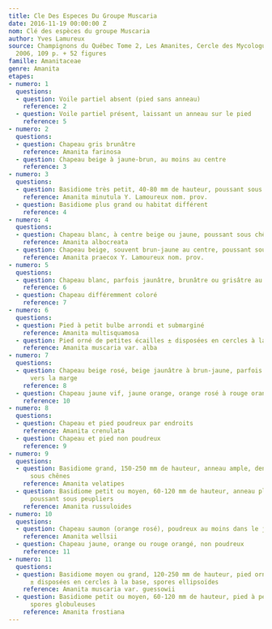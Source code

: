 ```yaml
---
title: Cle Des Especes Du Groupe Muscaria
date: 2016-11-19 00:00:00 Z
nom: Clé des espèces du groupe Muscaria
author: Yves Lamureux
source: Champignons du Québec Tome 2, Les Amanites, Cercle des Mycologues de Montréal,
  2006, 109 p. + 52 figures
famille: Amanitaceae
genre: Amanita
etapes:
- numero: 1
  questions:
  - question: Voile partiel absent (pied sans anneau)
    reference: 2
  - question: Voile partiel présent, laissant un anneau sur le pied
    reference: 5
- numero: 2
  questions:
  - question: Chapeau gris brunâtre
    reference: Amanita farinosa
  - question: Chapeau beige à jaune-brun, au moins au centre
    reference: 3
- numero: 3
  questions:
  - question: Basidiome très petit, 40-80 mm de hauteur, poussant sous chênes
    reference: Amanita minutula Y. Lamoureux nom. prov.
  - question: Basidiome plus grand ou habitat différent
    reference: 4
- numero: 4
  questions:
  - question: Chapeau blanc, à centre beige ou jaune, poussant sous chênes et hêtres
    reference: Amanita albocreata
  - question: Chapeau beige, souvent brun-jaune au centre, poussant sous divers conifères
    reference: Amanita praecox Y. Lamoureux nom. prov.
- numero: 5
  questions:
  - question: Chapeau blanc, parfois jaunâtre, brunâtre ou grisâtre au centre
    reference: 6
  - question: Chapeau différemment coloré
    reference: 7
- numero: 6
  questions:
  - question: Pied à petit bulbe arrondi et submarginé
    reference: Amanita multisquamosa
  - question: Pied orné de petites écailles ± disposées en cercles à la base
    reference: Amanita muscaria var. alba
- numero: 7
  questions:
  - question: Chapeau beige rosé, beige jaunâtre à brun-jaune, parfois blanchâtre
      vers la marge
    reference: 8
  - question: Chapeau jaune vif, jaune orange, orange rosé à rouge orangé
    reference: 10
- numero: 8
  questions:
  - question: Chapeau et pied poudreux par endroits
    reference: Amanita crenulata
  - question: Chapeau et pied non poudreux
    reference: 9
- numero: 9
  questions:
  - question: Basidiome grand, 150-250 mm de hauteur, anneau ample, denté, poussant
      sous chênes
    reference: Amanita velatipes
  - question: Basidiome petit ou moyen, 60-120 mm de hauteur, anneau plus discret,
      poussant sous peupliers
    reference: Amanita russuloides
- numero: 10
  questions:
  - question: Chapeau saumon (orange rosé), poudreux au moins dans le jeune âge
    reference: Amanita wellsii
  - question: Chapeau jaune, orange ou rouge orangé, non poudreux
    reference: 11
- numero: 11
  questions:
  - question: Basidiome moyen ou grand, 120-250 mm de hauteur, pied orné d'écailles
      ± disposées en cercles à la base, spores ellipsoïdes
    reference: Amanita muscaria var. guessowii
  - question: Basidiome petit ou moyen, 60-120 mm de hauteur, pied à petit bulbe submarginé,
      spores globuleuses
    reference: Amanita frostiana
---
```


